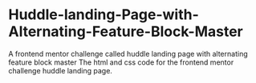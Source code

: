 # Huddle-landing-Page-with-Alternating-Feature-Block-Master
A frontend mentor challenge called huddle landing page with alternating feature block master
The html and css code for the frontend mentor challenge huddle landing page.
